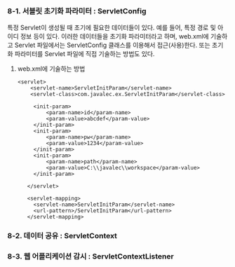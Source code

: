 ### 8-1. 서블릿 초기화 파라미터 : ServletConfig
특정 Servlet이 생성될 때 초기에 필요한 데이터들이 있다. 예를 들어, 특정 경로 및 아이디 정보 등이 있다. 이러한 데이터들을 초기화 파라미터라고 하며, web.xml에 기술하고 Servlet 파일에서는 ServletConfig 클래스를 이용해서 접근(사용)한다. 또는 초기화 파라미터를 Servlet 파일에 직접 기술하는 방법도 있다.

1. web.xml에 기술하는 방법

	   <servlet>
		   <servlet-name>ServletInitParam</servlet-name>
		   <servlet-class>com.javalec.ex.ServletInitParam</servlet-class>
	    	
	    	<init-param>
	    		<param-name>id</param-name>
	    		<param-value>abcdef</param-value>
	    	</init-param>
	    	<init-param>
	    		<param-name>pw</param-name>
	    		<param-value>1234</param-value>
	    	</init-param> 
	    	<init-param>
	    		<param-name>path</param-name>
	    		<param-value>C:\\javalec\\workspace</param-value>
	    	</init-param> 
	      
	      </servlet>	
	      	
	      <servlet-mapping>
	      	<servlet-name>ServletInitParam</servlet-name>
	      	<url-pattern>/ServletInitParam</url-pattern>
	      </servlet-mapping>


### 8-2. 데이터 공유 : ServletContext

### 8-3. 웹 어플리케이션 감시 : ServletContextListener
<!--stackedit_data:
eyJoaXN0b3J5IjpbMTAzMjk0MTI5NSwtODAyNjkwOTY5LDk0Mz
k3NjE1Ml19
-->